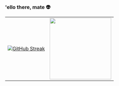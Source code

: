 ### 'ello there, mate :alien:

<!--
**Konul304/Konul304** is a ✨ _special_ ✨ repository because its `README.md` (this file) appears on your GitHub profile.

Here are some ideas to get you started:

- 🔭 I’m currently working on ...
- 🌱 I’m currently learning ...
- 👯 I’m looking to collaborate on ...
- 🤔 I’m looking for help with ...
- 💬 Ask me about ...
- 📫 How to reach me: ...
- 😄 Pronouns: ...
- ⚡ Fun fact: ...
-->


 
 

<table width="100%" border="0" align="center" styles="border-collapse:collapse;">
  <tr border="none">
    <td align="center" border="0">
      <a height=200 href="https://git.io/streak-stats"><img style="margin: 0 auto;" src="https://github-readme-streak-stats.herokuapp.com?user=Konul304&theme=synthwave&hide_border=true" alt="GitHub Streak" /></a>
    </td>
    <td align="center" border="0">
      <a href="https://github.com/Konul304/github-readme-stats">
        <img height=200 src="https://github-readme-stats.vercel.app/api?username=Konul304&show_icons=true&theme=synthwave&rank_icon=github&hide_border=true" />
      </a>
    </td>
  </tr>
 
</table>

